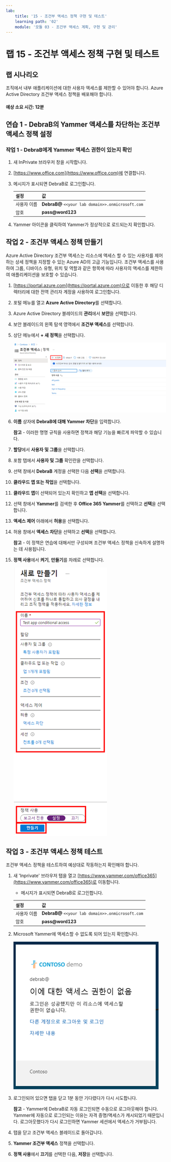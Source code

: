 ```yaml
---
lab:
    title: '15 - 조건부 액세스 정책 구현 및 테스트'
    learning path: '02'
    module: '모듈 03 - 조건부 액세스 계획, 구현 및 관리'
---
```


# 랩 15 - 조건부 액세스 정책 구현 및 테스트

## 랩 시나리오

조직에서 내부 애플리케이션에 대한 사용자 액세스를 제한할 수 있어야 합니다. Azure Active Directory 조건부 액세스 정책을 배포해야 합니다.

#### 예상 소요 시간: 12분

## 연습 1 - DebraB의 Yammer 액세스를 차단하는 조건부 액세스 정책 설정

### 작업 1 - DebraB에게 Yammer 액세스 권한이 있는지 확인

1. 새 InPrivate 브라우저 창을 시작합니다.
2. [https://www.office.com](https://www.office.com)에 연결합니다. 
3. 메시지가 표시되면 DebraB로 로그인합니다.

    | 설정 | 값 |
    | :--- | :--- |
    | 사용자 이름 | **DebraB@** `<<your lab domain>>.onmicrosoft.com` |
    | 암호 | **pass@word123** |
    
4. Yammer 아이콘을 클릭하여 Yammer가 정상적으로 로드되는지 확인합니다.

## 작업 2 - 조건부 액세스 정책 만들기

Azure Active Directory 조건부 액세스는 리소스에 액세스 할 수 있는 사용자를 제어하는 상세 정책을 지정할 수 있는 Azure AD의 고급 기능입니다. 조건부 액세스를 사용하여 그룹, 디바이스 유형, 위치 및 역할과 같은 항목에 따라 사용자의 액세스를 제한하여 애플리케이션을 보호할 수 있습니다.

1. [https://portal.azure.com](https://portal.azure.com)으로 이동한 후 해당 디렉터리에 대한 전역 관리자 계정을 사용하여 로그인합니다.

2. 포털 메뉴를 열고 **Azure Active Directory**를 선택합니다.

3. Azure Active Directory 블레이드의 **관리**에서 **보안**을 선택합니다.

4. 보안 블레이드의 왼쪽 탐색 영역에서 **조건부 액세스**를 선택합니다.

5. 상단 메뉴에서 **+ 새 정책**을 선택합니다.

    ![새 정책이 강조 표시된 조건부 액세스 블레이드를 표시하는 화면 이미지](./media/lp2-mod1-conditional-access-new-policy.png)

6. **이름** 상자에 **DebraB에 대해 Yammer 차단**을 입력합니다.

    **참고** - 이러한 명명 규칙을 사용하면 정책과 해당 기능을 빠르게 파악할 수 있습니다.

7. **할당**에서 **사용자 및 그룹**을 선택합니다.

8. 포함 탭에서 **사용자 및 그룹** 확인란을 선택합니다.

9. 선택 창에서 **DebraB** 계정을 선택한 다음 **선택**을 선택합니다.

10. **클라우드 앱 또는 작업**을 선택합니다.

11. **클라우드 앱**이 선택되어 있는지 확인하고 **앱 선택**을 선택합니다.

12. 선택 창에서 **Yammer**를 검색한 후 **Office 365 Yammer**를 선택하고 **선택**을 선택합니다.

13. **액세스 제어** 아래에서 **허용**을 선택합니다.

14. 허용 창에서 **액세스 차단**을 선택하고 **선택**을 선택합니다.

    **참고** - 이 정책은 연습에 대해서만 구성되며 조건부 액세스 정책을 신속하게 설명하는 데 사용됩니다.

15. **정책 사용**에서 **켜기**, **만들기**를 차례로 선택합니다.

    ![정책 설정이 강조 표시된 새 조건부 액세스 정책을 표시하는 화면 이미지](./media/lp2-mod3-create-conditional-access-policy.png)

## 작업 3 - 조건부 액세스 정책 테스트

조건부 액세스 정책을 테스트하여 예상대로 작동하는지 확인해야 합니다.

1. 새 'Inprivate' 브라우저 탭을 열고 [https://www.yammer.com/office365](https://www.yammer.com/office365)로 이동합니다.
     - 메시지가 표시되면 DebraB로 로그인합니다.

    | 설정 | 값 |
    | :--- | :--- |
    | 사용자 이름 | **DebraB@** `<<your lab domain>>.onmicrosoft.com` |
    | 암호 | **pass@word123** |
      
2. Microsoft Yammer에 액세스할 수 없도록 되어 있는지 확인합니다.

    ![활성화된 조건부 액세스 정책으로 인해 차단된 리소스 액세스가 표시된 화면 이미지](./media/lp2-mod3-test-conditional-access-policy.png)

3. 로그인되어 있으면 탭을 닫고 1분 동안 기다렸다가 다시 시도합니다.
    
     **참고** - Yammer에 DebraB로 자동 로그인되면 수동으로 로그아웃해야 합니다.  Yammer에 자동으로 로그인되는 이유는 자격 증명/액세스가 캐시되었기 때문입니다.  로그아웃했다가 다시 로그인하면 Yammer 세션에서 액세스가 거부됩니다.

4. 탭을 닫고 조건부 액세스 블레이드로 돌아갑니다.

5. **Yammer 조건부 액세스** 정책을 선택합니다.

6. **정책 사용**에서 **끄기**를 선택한 다음, **저장**을 선택합니다.
